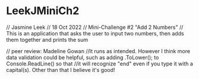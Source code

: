 # LeekJMiniCh2
// Jasmine Leek
// 18 Oct 2022
// Mini-Challenge #2 "Add 2 Numbers"
// This is an application that asks the user to input two numbers, then adds them together and prints the sum

// peer review: Madeline Gowan
//It runs as intended. However I think more data validation could be helpful, such as adding .ToLower(); to Console.ReadLine() so that
//it will recognize "end" even if you type it with a capital(s). Other than that I believe it's good!
